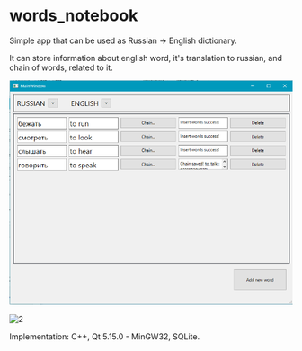 # words_notebook

Simple app that can be used as Russian -> English dictionary.

It can store information about english word, it's translation to russian, and chain of words, related to it.

![1](/screenshots/eg1.png)

![2](https://github.com/Genomorf/Words-Notebook/tree/master/screenshots/eg2.png)


Implementation:
C++, Qt 5.15.0 - MinGW32, SQLite.
